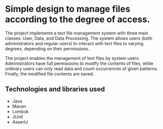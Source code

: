 # Simple design to manage files according to the degree of access.

The project implements a text file management system with three main classes: User, Data, and Data Processing. The system allows users (both administrators and regular users) to interact with text files to varying degrees, depending on their permissions.

The project enables the management of text files by system users. Administrators have full permissions to modify the contents of files, while ordinary users can only read data and count occurrences of given patterns. Finally, the modified file contents are saved.
## Technologies and libraries used

* Java
* Maven
* Lombok
* JUnit
* AssertJ